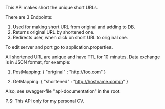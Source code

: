 This API makes short the unique short URLs.

There are 3 Endpoints:
1. Used for making short URL from original and adding to DB.
2. Returns original URL by shortened one.
3. Redirects user, when click on short URL to original one.

To edit server and port go to application.properties.

All shortened URL are unique and have TTL for 10 minutes.
Data exchange is in JSON format, for example:

1. PostMapping: 
 {
     "original" : "http://foo.com"
 }
 
 2. GetMapping: 
 {
     "shortened" : "http://hostname.com/n"
 }
 
Also, see swagger-file "api-documentation" in the root.

P.S: This API only for my personal CV.